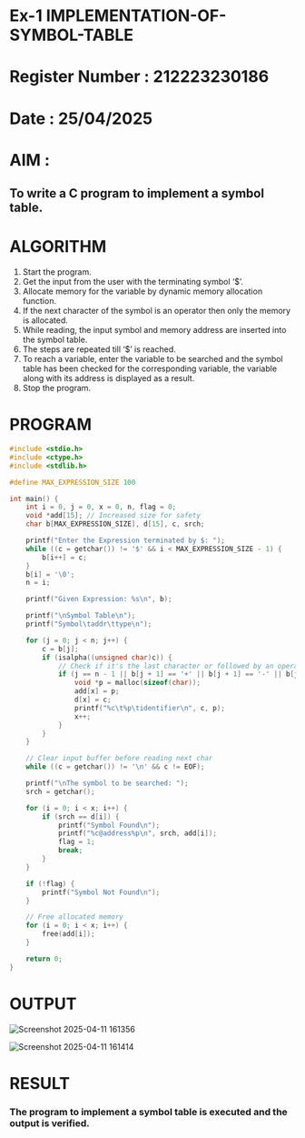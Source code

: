 # Ex-1 IMPLEMENTATION-OF-SYMBOL-TABLE
# Register Number : 212223230186
# Date : 25/04/2025
# AIM :
## To write a C program to implement a symbol table.
# ALGORITHM
1.	Start the program.
2.	Get the input from the user with the terminating symbol ‘$’.
3.	Allocate memory for the variable by dynamic memory allocation function.
4.	If the next character of the symbol is an operator then only the memory is allocated.
5.	While reading, the input symbol and memory address are inserted into the symbol table.
6.	The steps are repeated till ‘$’ is reached.
7.	To reach a variable, enter the variable to be searched and the symbol table has been checked for the corresponding variable, the variable along with its address is displayed as a result.
8.	Stop the program. 
# PROGRAM
```c
#include <stdio.h>
#include <ctype.h>
#include <stdlib.h>

#define MAX_EXPRESSION_SIZE 100

int main() {
    int i = 0, j = 0, x = 0, n, flag = 0;
    void *add[15]; // Increased size for safety
    char b[MAX_EXPRESSION_SIZE], d[15], c, srch;

    printf("Enter the Expression terminated by $: ");
    while ((c = getchar()) != '$' && i < MAX_EXPRESSION_SIZE - 1) {
        b[i++] = c;
    }
    b[i] = '\0'; 
    n = i;

    printf("Given Expression: %s\n", b);

    printf("\nSymbol Table\n");
    printf("Symbol\taddr\ttype\n");

    for (j = 0; j < n; j++) {
        c = b[j];
        if (isalpha((unsigned char)c)) {
            // Check if it's the last character or followed by an operator
            if (j == n - 1 || b[j + 1] == '+' || b[j + 1] == '-' || b[j + 1] == '*' || b[j + 1] == '=') {
                void *p = malloc(sizeof(char));
                add[x] = p;
                d[x] = c;
                printf("%c\t%p\tidentifier\n", c, p);
                x++;
            }
        }
    }

    // Clear input buffer before reading next char
    while ((c = getchar()) != '\n' && c != EOF);

    printf("\nThe symbol to be searched: ");
    srch = getchar();

    for (i = 0; i < x; i++) {
        if (srch == d[i]) {
            printf("Symbol Found\n");
            printf("%c@address%p\n", srch, add[i]);
            flag = 1;
            break;
        }
    }

    if (!flag) {
        printf("Symbol Not Found\n");
    }

    // Free allocated memory
    for (i = 0; i < x; i++) {
        free(add[i]);
    }

    return 0;
}

```
# OUTPUT
![Screenshot 2025-04-11 161356](https://github.com/user-attachments/assets/59accb22-bfbf-453c-90d9-12f092d36ed6)

![Screenshot 2025-04-11 161414](https://github.com/user-attachments/assets/253421ef-7624-4d57-89fb-a29032f8c1c4)

# RESULT
### The program to implement a symbol table is executed and the output is verified.
